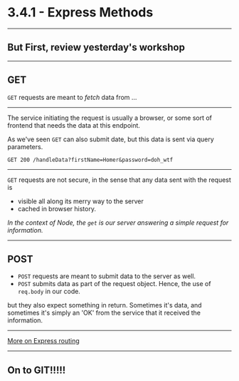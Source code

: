 # 3.4.1 - Express Methods

---

## But First, review yesterday's workshop

---

## GET

`GET` requests are meant to _fetch_ data from ...

---

The service initiating the request is usually a browser, or some sort of frontend that needs the data at this endpoint.

As we've seen `GET` can also submit date, but this data is sent via query parameters.

```
GET 200 /handleData?firstName=Homer&password=doh_wtf
```

---

`GET` requests are not secure, in the sense that any data sent with the request is

- visible all along its merry way to the server
- cached in browser history.

_In the context of Node, the `get` is our server answering a simple request for information._

---

## POST

- `POST` requests are meant to submit data to the server as well.
- `POST` submits data as part of the request object. Hence, the use of `req.body` in our code.



but they also expect something in return. Sometimes it's data, and sometimes it's simply an 'OK' from the service that it received the information.

---

[More on Express routing](https://expressjs.com/en/guide/routing.html)

---

## On to GIT!!!!!


